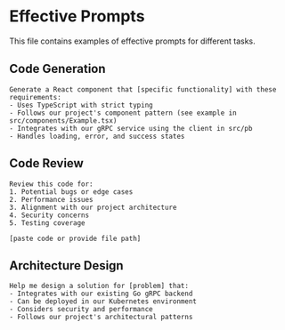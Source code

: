 # Effective Prompts

This file contains examples of effective prompts for different tasks.

## Code Generation

```text
Generate a React component that [specific functionality] with these requirements:
- Uses TypeScript with strict typing
- Follows our project's component pattern (see example in src/components/Example.tsx)
- Integrates with our gRPC service using the client in src/pb
- Handles loading, error, and success states
```

## Code Review

```text
Review this code for:
1. Potential bugs or edge cases
2. Performance issues
3. Alignment with our project architecture
4. Security concerns
5. Testing coverage

[paste code or provide file path]
```

## Architecture Design

```text
Help me design a solution for [problem] that:
- Integrates with our existing Go gRPC backend
- Can be deployed in our Kubernetes environment
- Considers security and performance
- Follows our project's architectural patterns
```
